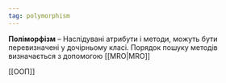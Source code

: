 ```yaml
---
tag: polymorphism
---
```


**Поліморфізм** – Наслідувані атрибути і методи, можуть бути перевизначені у дочірньому класі. Порядок пошуку методів визначається з допомогою [[MRO|MRO]]


[[ООП]]